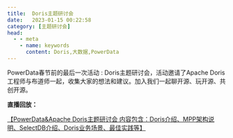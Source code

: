```yaml
---
title:  Doris主题研讨会
date:   2023-01-15 00:22:58
category: [主题研讨会]
head:
  - - meta
    - name: keywords
      content: Doris,大数据,PowerData
---
```



PowerData春节前的最后一次活动 : 
Doris主题研讨会，活动邀请了Apache Doris工程师与布道师一起，收集大家的想法和建议。加入我们一起聊开源、玩开源、共创开源。

**直播回放：**

[【PowerData&Apache Doris主题研讨会   内容包含：Doris介绍、MPP架构说明、SelectDB介绍、Doris业务场景、最佳实践等】](https://www.bilibili.com/video/BV1oY4y1f79R/?share_source=copy_web&vd_source=d1bac0701e54235f77c09450bd09e77a)